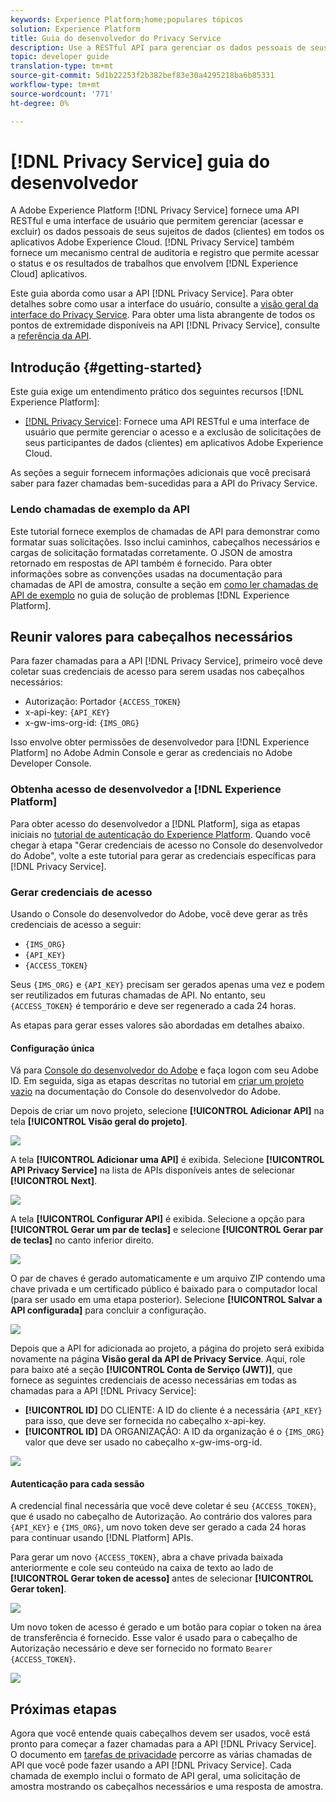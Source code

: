 ```yaml
---
keywords: Experience Platform;home;populares tópicos
solution: Experience Platform
title: Guia do desenvolvedor do Privacy Service
description: Use a RESTful API para gerenciar os dados pessoais de seus participantes de dados em aplicativos Adobe Experience Cloud
topic: developer guide
translation-type: tm+mt
source-git-commit: 5d1b22253f2b382bef83e30a4295218ba6b85331
workflow-type: tm+mt
source-wordcount: '771'
ht-degree: 0%

---
```



# [!DNL Privacy Service] guia do desenvolvedor

A Adobe Experience Platform [!DNL Privacy Service] fornece uma API RESTful e uma interface de usuário que permitem gerenciar (acessar e excluir) os dados pessoais de seus sujeitos de dados (clientes) em todos os aplicativos Adobe Experience Cloud. [!DNL Privacy Service] também fornece um mecanismo central de auditoria e registro que permite acessar o status e os resultados de trabalhos que envolvem  [!DNL Experience Cloud] aplicativos.

Este guia aborda como usar a API [!DNL Privacy Service]. Para obter detalhes sobre como usar a interface do usuário, consulte a [visão geral da interface do Privacy Service](../ui/overview.md). Para obter uma lista abrangente de todos os pontos de extremidade disponíveis na API [!DNL Privacy Service], consulte a [referência da API](https://www.adobe.io/apis/experienceplatform/home/api-reference.html#!acpdr/swagger-specs/privacy-service.yaml).

## Introdução {#getting-started}

Este guia exige um entendimento prático dos seguintes recursos [!DNL Experience Platform]:

* [[!DNL Privacy Service]](../home.md): Fornece uma API RESTful e uma interface de usuário que permite gerenciar o acesso e a exclusão de solicitações de seus participantes de dados (clientes) em aplicativos Adobe Experience Cloud.

As seções a seguir fornecem informações adicionais que você precisará saber para fazer chamadas bem-sucedidas para a API do Privacy Service.

### Lendo chamadas de exemplo da API

Este tutorial fornece exemplos de chamadas de API para demonstrar como formatar suas solicitações. Isso inclui caminhos, cabeçalhos necessários e cargas de solicitação formatadas corretamente. O JSON de amostra retornado em respostas de API também é fornecido. Para obter informações sobre as convenções usadas na documentação para chamadas de API de amostra, consulte a seção em [como ler chamadas de API de exemplo](../../landing/troubleshooting.md) no guia de solução de problemas [!DNL Experience Platform].

## Reunir valores para cabeçalhos necessários

Para fazer chamadas para a API [!DNL Privacy Service], primeiro você deve coletar suas credenciais de acesso para serem usadas nos cabeçalhos necessários:

* Autorização: Portador `{ACCESS_TOKEN}`
* x-api-key: `{API_KEY}`
* x-gw-ims-org-id: `{IMS_ORG}`

Isso envolve obter permissões de desenvolvedor para [!DNL Experience Platform] no Adobe Admin Console e gerar as credenciais no Adobe Developer Console.

### Obtenha acesso de desenvolvedor a [!DNL Experience Platform]

Para obter acesso do desenvolvedor a [!DNL Platform], siga as etapas iniciais no [tutorial de autenticação do Experience Platform](https://www.adobe.com/go/platform-api-authentication-en). Quando você chegar à etapa &quot;Gerar credenciais de acesso no Console do desenvolvedor do Adobe&quot;, volte a este tutorial para gerar as credenciais específicas para [!DNL Privacy Service].

### Gerar credenciais de acesso

Usando o Console do desenvolvedor do Adobe, você deve gerar as três credenciais de acesso a seguir:

* `{IMS_ORG}`
* `{API_KEY}`
* `{ACCESS_TOKEN}`

Seus `{IMS_ORG}` e `{API_KEY}` precisam ser gerados apenas uma vez e podem ser reutilizados em futuras chamadas de API. No entanto, seu `{ACCESS_TOKEN}` é temporário e deve ser regenerado a cada 24 horas.

As etapas para gerar esses valores são abordadas em detalhes abaixo.

#### Configuração única

Vá para [Console do desenvolvedor do Adobe](https://www.adobe.com/go/devs_console_ui) e faça logon com seu Adobe ID. Em seguida, siga as etapas descritas no tutorial em [criar um projeto vazio](https://www.adobe.io/apis/experienceplatform/console/docs.html#!AdobeDocs/adobeio-console/master/projects-empty.md) na documentação do Console do desenvolvedor do Adobe.

Depois de criar um novo projeto, selecione **[!UICONTROL Adicionar API]** na tela **[!UICONTROL Visão geral do projeto]**.

![](../images/api/getting-started/add-api-button.png)

A tela **[!UICONTROL Adicionar uma API]** é exibida. Selecione **[!UICONTROL API Privacy Service]** na lista de APIs disponíveis antes de selecionar **[!UICONTROL Next]**.

![](../images/api/getting-started/add-privacy-service-api.png)

A tela **[!UICONTROL Configurar API]** é exibida. Selecione a opção para **[!UICONTROL Gerar um par de teclas]** e selecione **[!UICONTROL Gerar par de teclas]** no canto inferior direito.

![](../images/api/getting-started/generate-key-pair.png)

O par de chaves é gerado automaticamente e um arquivo ZIP contendo uma chave privada e um certificado público é baixado para o computador local (para ser usado em uma etapa posterior). Selecione **[!UICONTROL Salvar a API configurada]** para concluir a configuração.

![](../images/api/getting-started/key-pair-generated.png)

Depois que a API for adicionada ao projeto, a página do projeto será exibida novamente na página **Visão geral da API de Privacy Service**. Aqui, role para baixo até a seção **[!UICONTROL Conta de Serviço (JWT)]**, que fornece as seguintes credenciais de acesso necessárias em todas as chamadas para a API [!DNL Privacy Service]:

* **[!UICONTROL ID]** DO CLIENTE: A ID do cliente é a necessária  `{API_KEY}` para isso, que deve ser fornecida no cabeçalho x-api-key.
* **[!UICONTROL ID]** DA ORGANIZAÇÃO: A ID da organização é o  `{IMS_ORG}` valor que deve ser usado no cabeçalho x-gw-ims-org-id.

![](../images/api/getting-started/jwt-credentials.png)

#### Autenticação para cada sessão

A credencial final necessária que você deve coletar é seu `{ACCESS_TOKEN}`, que é usado no cabeçalho de Autorização. Ao contrário dos valores para `{API_KEY}` e `{IMS_ORG}`, um novo token deve ser gerado a cada 24 horas para continuar usando [!DNL Platform] APIs.

Para gerar um novo `{ACCESS_TOKEN}`, abra a chave privada baixada anteriormente e cole seu conteúdo na caixa de texto ao lado de **[!UICONTROL Gerar token de acesso]** antes de selecionar **[!UICONTROL Gerar token]**.

![](../images/api/getting-started/paste-private-key.png)

Um novo token de acesso é gerado e um botão para copiar o token na área de transferência é fornecido. Esse valor é usado para o cabeçalho de Autorização necessário e deve ser fornecido no formato `Bearer {ACCESS_TOKEN}`.

![](../images/api/getting-started/generated-access-token.png)

## Próximas etapas

Agora que você entende quais cabeçalhos devem ser usados, você está pronto para começar a fazer chamadas para a API [!DNL Privacy Service]. O documento em [tarefas de privacidade](privacy-jobs.md) percorre as várias chamadas de API que você pode fazer usando a API [!DNL Privacy Service]. Cada chamada de exemplo inclui o formato de API geral, uma solicitação de amostra mostrando os cabeçalhos necessários e uma resposta de amostra.

